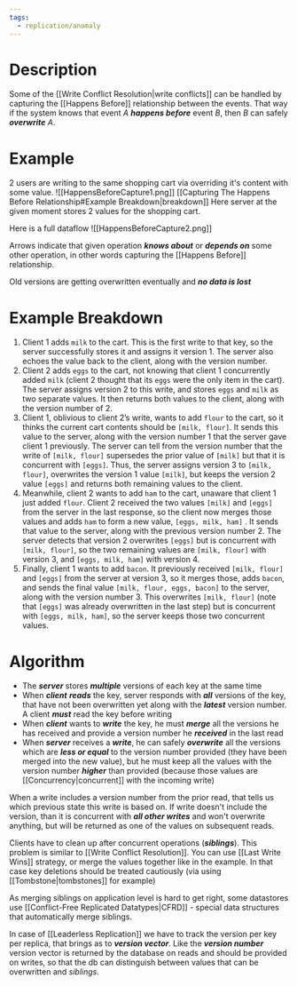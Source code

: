 ```yaml
---
tags:
  - replication/anomaly
---
```

# Description
Some of the [[Write Conflict Resolution|write conflicts]] can be handled by capturing the [[Happens Before]] relationship between the events. That way if the system knows that event *A* ***happens before*** event *B*, then *B* can safely ***overwrite*** *A*.

# Example
2 users are writing to the same shopping cart via overriding it's content with some value.
![[HappensBeforeCapture1.png]]
[[Capturing The Happens Before Relationship#Example Breakdown|breakdown]]
Here server at the given moment stores 2 values for the shopping cart.

Here is a full dataflow
![[HappensBeforeCapture2.png]]

Arrows indicate that given operation ***knows about*** or ***depends on*** some other operation, in other words capturing the [[Happens Before]] relationship.

Old versions are getting overwritten eventually and ***no data is lost***
# Example Breakdown
1) Client 1 adds `milk` to the cart. This is the first write to that key, so the server successfully stores it and assigns it version 1. The server also echoes the value back to the client, along with the version number.
2) Client 2 adds `eggs` to the cart, not knowing that client 1 concurrently added `milk` (client 2 thought that its `eggs` were the only item in the cart). The server assigns version 2 to this write, and stores `eggs` and `milk` as two separate values. It then returns both values to the client, along with the version number of 2.
3) Client 1, oblivious to client 2’s write, wants to add `flour` to the cart, so it thinks the current cart contents should be `[milk, flour]`. It sends this value to the server, along with the version number 1 that the server gave client 1 previously. The server can tell from the version number that the write of `[milk, flour]` supersedes the prior value of `[milk]` but that it is concurrent with `[eggs]`. Thus, the server assigns version 3 to `[milk, flour]`, overwrites the version 1 value `[milk]`, but keeps the version 2 value `[eggs]` and returns both remaining values to the client.
4) Meanwhile, client 2 wants to add `ham` to the cart, unaware that client 1 just added `flour`. Client 2 received the two values `[milk]` and `[eggs]` from the server in the last response, so the client now merges those values and adds `ham` to form a new value, `[eggs, milk, ham]` . It sends that value to the server, along with the previous version number 2. The server detects that version 2 overwrites `[eggs]` but is concurrent with `[milk, flour]`, so the two remaining values are `[milk, flour]` with version 3, and `[eggs, milk, ham]` with version 4.
5) Finally, client 1 wants to add `bacon`. It previously received `[milk, flour]` and `[eggs]` from the server at version 3, so it merges those, adds `bacon`, and sends the final value `[milk, flour, eggs, bacon]` to the server, along with the version number 3. This overwrites `[milk, flour]` (note that `[eggs]` was already overwritten in the last step) but is concurrent with `[eggs, milk, ham]`, so the server keeps those two concurrent values.

# Algorithm
- The ***server*** stores ***multiple*** versions of each key at the same time
- When ***client*** ***reads*** the key, server responds with ***all*** versions of the key, that have not been overwritten yet along with the ***latest*** version number. A client ***must*** read the key before writing
- When ***client*** wants to ***write*** the key, he must ***merge*** all the versions he has received and provide a version number he ***received*** in the last read
- When ***server*** receives a ***write***, he can safely ***overwrite*** all the versions which are ***less or equal*** to the version number provided (they have been merged into the new value), but he must keep all the values with the version number ***higher*** than provided (because those values are [[Concurrency|concurrent]] with the incoming write)

When a write includes a version number from the prior read, that tells us which previous state this write is based on. If write doesn't include the version, than it is concurrent with ***all other writes*** and won't overwrite anything, but will be returned as one of the values on subsequent reads.

Clients have to clean up after concurrent operations (***siblings***). This problem is similar to [[Write Conflict Resolution]]. You can use [[Last Write Wins]] strategy, or merge the values together like in the example. In that case key deletions should be treated cautiously (via using [[Tombstone|tombstones]] for example)

As merging siblings on application level is hard to get right, some datastores use [[Conflict-Free Replicated Datatypes|CFRD]] - special data structures that automatically merge siblings.

In case of [[Leaderless Replication]] we have to track the version per key per replica, that brings as to ***version vector***. Like the ***version number*** version vector is returned by the database on reads and should be provided on writes, so that the db can distinguish between values that can be overwritten and *siblings*.